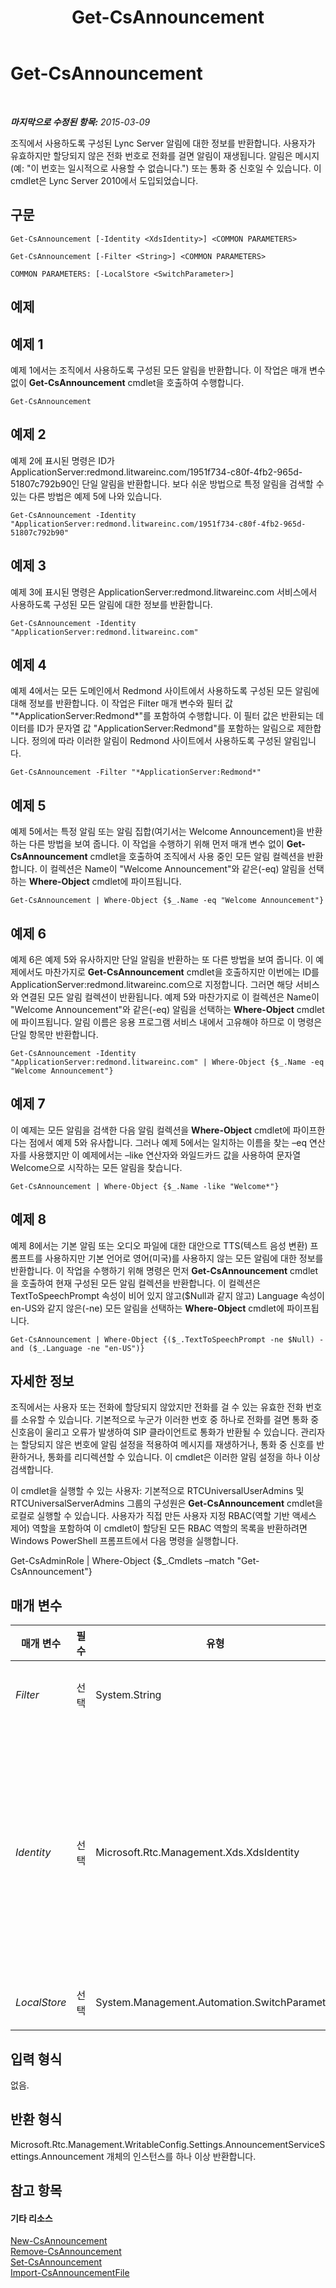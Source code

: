 ﻿---
title: Get-CsAnnouncement
TOCTitle: Get-CsAnnouncement
ms:assetid: d692b377-8df2-4668-b9d3-06458dd4d96d
ms:mtpsurl: https://technet.microsoft.com/ko-kr/library/Gg398937(v=OCS.15)
ms:contentKeyID: 49305178
ms.date: 08/24/2015
mtps_version: v=OCS.15
ms.translationtype: HT
---

# Get-CsAnnouncement

 

_**마지막으로 수정된 항목:** 2015-03-09_

조직에서 사용하도록 구성된 Lync Server 알림에 대한 정보를 반환합니다. 사용자가 유효하지만 할당되지 않은 전화 번호로 전화를 걸면 알림이 재생됩니다. 알림은 메시지(예: "이 번호는 일시적으로 사용할 수 없습니다.") 또는 통화 중 신호일 수 있습니다. 이 cmdlet은 Lync Server 2010에서 도입되었습니다.

## 구문

    Get-CsAnnouncement [-Identity <XdsIdentity>] <COMMON PARAMETERS>

    Get-CsAnnouncement [-Filter <String>] <COMMON PARAMETERS>

    COMMON PARAMETERS: [-LocalStore <SwitchParameter>]

## 예제

## 예제 1

예제 1에서는 조직에서 사용하도록 구성된 모든 알림을 반환합니다. 이 작업은 매개 변수 없이 **Get-CsAnnouncement** cmdlet을 호출하여 수행합니다.

    Get-CsAnnouncement

## 예제 2

예제 2에 표시된 명령은 ID가 ApplicationServer:redmond.litwareinc.com/1951f734-c80f-4fb2-965d-51807c792b90인 단일 알림을 반환합니다. 보다 쉬운 방법으로 특정 알림을 검색할 수 있는 다른 방법은 예제 5에 나와 있습니다.

    Get-CsAnnouncement -Identity "ApplicationServer:redmond.litwareinc.com/1951f734-c80f-4fb2-965d-51807c792b90" 

## 예제 3

예제 3에 표시된 명령은 ApplicationServer:redmond.litwareinc.com 서비스에서 사용하도록 구성된 모든 알림에 대한 정보를 반환합니다.

    Get-CsAnnouncement -Identity "ApplicationServer:redmond.litwareinc.com"

## 예제 4

예제 4에서는 모든 도메인에서 Redmond 사이트에서 사용하도록 구성된 모든 알림에 대해 정보를 반환합니다. 이 작업은 Filter 매개 변수와 필터 값 "\*ApplicationServer:Redmond\*"를 포함하여 수행합니다. 이 필터 값은 반환되는 데이터를 ID가 문자열 값 "ApplicationServer:Redmond"를 포함하는 알림으로 제한합니다. 정의에 따라 이러한 알림이 Redmond 사이트에서 사용하도록 구성된 알림입니다.

    Get-CsAnnouncement -Filter "*ApplicationServer:Redmond*"

## 예제 5

예제 5에서는 특정 알림 또는 알림 집합(여기서는 Welcome Announcement)을 반환하는 다른 방법을 보여 줍니다. 이 작업을 수행하기 위해 먼저 매개 변수 없이 **Get-CsAnnouncement** cmdlet을 호출하여 조직에서 사용 중인 모든 알림 컬렉션을 반환합니다. 이 컬렉션은 Name이 "Welcome Announcement"와 같은(-eq) 알림을 선택하는 **Where-Object** cmdlet에 파이프됩니다.

    Get-CsAnnouncement | Where-Object {$_.Name -eq "Welcome Announcement"}

## 예제 6

예제 6은 예제 5와 유사하지만 단일 알림을 반환하는 또 다른 방법을 보여 줍니다. 이 예제에서도 마찬가지로 **Get-CsAnnouncement** cmdlet을 호출하지만 이번에는 ID를 ApplicationServer:redmond.litwareinc.com으로 지정합니다. 그러면 해당 서비스와 연결된 모든 알림 컬렉션이 반환됩니다. 예제 5와 마찬가지로 이 컬렉션은 Name이 "Welcome Announcement"와 같은(-eq) 알림을 선택하는 **Where-Object** cmdlet에 파이프됩니다. 알림 이름은 응용 프로그램 서비스 내에서 고유해야 하므로 이 명령은 단일 항목만 반환합니다.

    Get-CsAnnouncement -Identity "ApplicationServer:redmond.litwareinc.com" | Where-Object {$_.Name -eq "Welcome Announcement"}

## 예제 7

이 예제는 모든 알림을 검색한 다음 알림 컬렉션을 **Where-Object** cmdlet에 파이프한다는 점에서 예제 5와 유사합니다. 그러나 예제 5에서는 일치하는 이름을 찾는 –eq 연산자를 사용했지만 이 예제에서는 –like 연산자와 와일드카드 값을 사용하여 문자열 Welcome으로 시작하는 모든 알림을 찾습니다.

    Get-CsAnnouncement | Where-Object {$_.Name -like "Welcome*"}

## 예제 8

예제 8에서는 기본 알림 또는 오디오 파일에 대한 대안으로 TTS(텍스트 음성 변환) 프롬프트를 사용하지만 기본 언어로 영어(미국)를 사용하지 않는 모든 알림에 대한 정보를 반환합니다. 이 작업을 수행하기 위해 명령은 먼저 **Get-CsAnnouncement** cmdlet을 호출하여 현재 구성된 모든 알림 컬렉션을 반환합니다. 이 컬렉션은 TextToSpeechPrompt 속성이 비어 있지 않고($Null과 같지 않고) Language 속성이 en-US와 같지 않은(-ne) 모든 알림을 선택하는 **Where-Object** cmdlet에 파이프됩니다.

    Get-CsAnnouncement | Where-Object {($_.TextToSpeechPrompt -ne $Null) -and ($_.Language -ne "en-US")}

## 자세한 정보

조직에서는 사용자 또는 전화에 할당되지 않았지만 전화를 걸 수 있는 유효한 전화 번호를 소유할 수 있습니다. 기본적으로 누군가 이러한 번호 중 하나로 전화를 걸면 통화 중 신호음이 울리고 오류가 발생하여 SIP 클라이언트로 통화가 반환될 수 있습니다. 관리자는 할당되지 않은 번호에 알림 설정을 적용하여 메시지를 재생하거나, 통화 중 신호를 반환하거나, 통화를 리디렉션할 수 있습니다. 이 cmdlet은 이러한 알림 설정을 하나 이상 검색합니다.

이 cmdlet을 실행할 수 있는 사용자: 기본적으로 RTCUniversalUserAdmins 및 RTCUniversalServerAdmins 그룹의 구성원은 **Get-CsAnnouncement** cmdlet을 로컬로 실행할 수 있습니다. 사용자가 직접 만든 사용자 지정 RBAC(역할 기반 액세스 제어) 역할을 포함하여 이 cmdlet이 할당된 모든 RBAC 역할의 목록을 반환하려면 Windows PowerShell 프롬프트에서 다음 명령을 실행합니다.

Get-CsAdminRole | Where-Object {$\_.Cmdlets –match "Get-CsAnnouncement"}

## 매개 변수


<table>
<colgroup>
<col style="width: 25%" />
<col style="width: 25%" />
<col style="width: 25%" />
<col style="width: 25%" />
</colgroup>
<thead>
<tr class="header">
<th>매개 변수</th>
<th>필수</th>
<th>유형</th>
<th>설명</th>
</tr>
</thead>
<tbody>
<tr class="odd">
<td><p><em>Filter</em></p></td>
<td><p>선택</p></td>
<td><p>System.String</p></td>
<td><p>이 매개 변수를 사용하면 조직에 구성된 모든 알림의 ID에 대해 와일드카드 검색을 수행할 수 있습니다. 즉, 와일드카드 문자(*)를 사용하여 ID의 일부를 필터링할 수 있습니다.</p></td>
</tr>
<tr class="even">
<td><p><em>Identity</em></p></td>
<td><p>선택</p></td>
<td><p>Microsoft.Rtc.Management.Xds.XdsIdentity</p></td>
<td><p>검색할 알림의 식별자입니다. 이 매개 변수와 Filter 매개 변수를 생략하면 조직에 구성된 알림의 모든 인스턴스가 표시됩니다. 다음 두 가지 방법 중 하나를 사용하여 Identity 매개 변수 값을 지정할 수 있습니다.</p>
<p>- 검색할 알림에 대한 응용 프로그램 서비스의 ID를 입력합니다. 지정된 서비스 ID로 구성된 모든 알림이 검색됩니다 (예: ApplicationServer:Redmond.litwareinc.com).</p>
<p>- 검색할 단일 알림의 전체 ID를 입력합니다. 이 값은 항상 &lt;serviceID&gt;/&lt;GUID&gt; 형식입니다. 여기서 serviceID는 알림 서비스를 실행하는 응용 프로그램 서버의 ID이고, GUID는 이 알림과 연결된 GUID(Globally Unique Identifier)입니다 (예: ApplicationServer:Redmond.litwareinc.com/bef5fa3b-3c97-4af0-abe7-611deee7616c).</p>
<p></p></td>
</tr>
<tr class="odd">
<td><p><em>LocalStore</em></p></td>
<td><p>선택</p></td>
<td><p>System.Management.Automation.SwitchParameter</p></td>
<td><p>중앙 관리 저장소 자체가 아니라 중앙 관리 저장소의 로컬 복제본에서 알림 정보를 검색합니다.</p></td>
</tr>
</tbody>
</table>


## 입력 형식

없음.

## 반환 형식

Microsoft.Rtc.Management.WritableConfig.Settings.AnnouncementServiceSettings.Announcement 개체의 인스턴스를 하나 이상 반환합니다.

## 참고 항목

#### 기타 리소스

[New-CsAnnouncement](new-csannouncement.md)  
[Remove-CsAnnouncement](remove-csannouncement.md)  
[Set-CsAnnouncement](set-csannouncement.md)  
[Import-CsAnnouncementFile](import-csannouncementfile.md)

